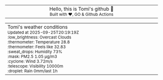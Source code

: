 
<div align="center">
<table>
<tbody>
<td align="center">
<img width="2000" height="0"><br>
Hello, this is Tomi's github 👋<br>
<sup>Built with ❤️, GO & Github Actions</sup><br>
<img width="2000" height="0">
</td>
</tbody>
</table>
</div>
<table>
<tbody>
<td align="left">
<img width="2000" height="0"><br>
Tomi's weather conditions<br>
<sup>Updated at 2025-09-25T20:19:19Z</sup><br>
<sup>:low_brightness: Overcast Clouds</sup><br>
<sup>:thermometer: Temperature 28.8 </sup><br>
<sup>:thermometer: Feels like 32.83</sup><br>
<sup>:sweat_drops: Humidity 73%</sup><br>
<sup>:mask: PM2.5 1.05 μg/m3</sup><br>
<sup>:cyclone: Wind 3.72m/s </sup><br>
<sup>:telescope: Visibility 10000m </sup><br>
<sup>:droplet: Rain 0mm/last 1h </sup><br>
<img width="2000" height="0">
</td>
<td align="left">
<img width="2000" height="0"><br>
<br>
<img width="2000" height="0">
</td>
</tbody>
</table>
</div>
    